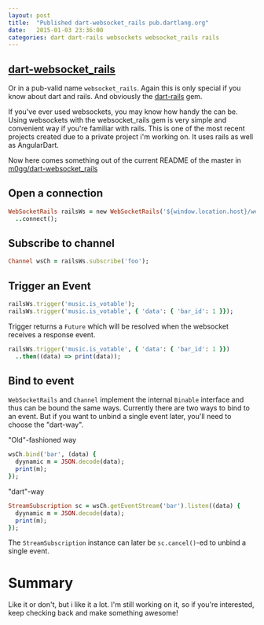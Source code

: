 ```yaml
---
layout: post
title:  "Published dart-websocket_rails pub.dartlang.org"
date:   2015-01-03 23:36:00
categories: dart dart-rails websockets websocket_rails rails
---
```


[dart-websocket_rails](https://github.com/m0gg/dart-websocket_rails)
----------

Or in a pub-valid name `websocket_rails`. Again this is only special if you know about dart and rails. And obviously the [dart-rails](https://github.com/m0gg/dart-rails) gem.

If you've ever used websockets, you may know how handy the can be. Using websockets with the websocket_rails gem is very simple and convenient way if you're familiar with rails. This is one of the most recent projects created due to a private project i'm working on. It uses rails as well as AngularDart.

Now here comes something out of the current README of the master in [m0gg/dart-websocket_rails](https://github.com/m0gg/dart-websocket_rails)

Open a connection
-----------------

```ruby
WebSocketRails railsWs = new WebSocketRails('${window.location.host}/websocket')
  ..connect();
```

Subscribe to channel
----------------------

```ruby
Channel wsCh = railsWs.subscribe('foo');
```

Trigger an Event
----------------

```ruby
railsWs.trigger('music.is_votable');
railsWs.trigger('music.is_votable', { 'data': { 'bar_id': 1 }});
```

Trigger returns a `Future` which will be resolved when the websocket receives a response event.

```ruby
railsWs.trigger('music.is_votable', { 'data': { 'bar_id': 1 }})
  ..then((data) => print(data));
```

Bind to event
-----------------

`WebSocketRails` and `Channel` implement the internal `Binable` interface and thus can be bound the same ways. Currently there are two ways to bind to an event. But if you want to unbind a single event later, you'll need to choose the "dart-way".

"Old"-fashioned way
```ruby
wsCh.bind('bar', (data) {
  dyynamic m = JSON.decode(data);
  print(m);
});
```

"dart"-way
```ruby
StreamSubscription sc = wsCh.getEventStream('bar').listen((data) {
  dyynamic m = JSON.decode(data);
  print(m);
});
```
The `StreamSubscription` instance can later be `sc.cancel()`-ed to unbind a single event.


Summary
=======

Like it or don't, but i like it a lot. I'm still working on it, so if you're interested, keep checking back and make something awesome!
